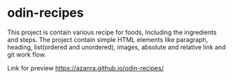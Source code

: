 # odin-recipes

This project is contain various recipe for foods, Including the ingredients and steps. The project contain simple HTML elements like paragraph, heading, list(ordered and unordered), images, absolute and relative link and git work flow.

Link for preview
https://azanra.github.io/odin-recipes/